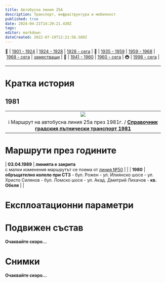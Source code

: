 ```yaml
---
title: Автобусна линия 25A
description: Транспорт, инфраструктура и мобилност
published: true
date: 2024-04-21T14:29:21.430Z
tags: 
editor: markdown
dateCreated: 2022-07-19T12:21:56.509Z
---
```


🚋 | [1901 - 1924](/bg/public-transport/tram-routes-1901-1924) | [1924 - 1928](/bg/public-transport/tram-routes-1924-1928) | [1928 - сега](/bg/public-transport/tram-routes-1928-sega) | 🚌 | [1935 - 1959](/bg/public-transport/bus-routes-1935-1959) | [1959 - 1968](/bg/public-transport/bus-routes-1959-1968) | [1968 - сега](/bg/public-transport/bus-routes-1968-sega) | [заместващи](/bg/public-transport/bus-routes-replacement-services) | 🚎 | [1941 - 1960](/bg/public-transport/trolleybus-routes-1941-1960) | [1960 - сега](/bg/public-transport/trolleybus-routes-1960-sega) | 🚇 | [1998 - сега](/bg/public-transport/metro-routes) |

---

# Кратка история

## 1981
<!--1981--> 
  <div class="table-responsive"><table style="width:100%"><tr>
<td><center><img src="http://46.10.181.183:1518/trinmo/literature/1981-spravochnik/a25a-m.png"></center></td></tr>
  <td><center>ℹ️ Маршрут на автобусна линия 25a през 1981г. / <a href="/bg/literature/1981-spravochnik"><b>Справочник градския пътнически транспорт 1981</b></a> </center></td></table></div>
  

# Маршрути през годините



| **03.04.1989** | **линията е закрита**  <br>с малки изменения маршрутът се поема от [линия №50](/bg/public-transport/bus-routes-1968-sega/50) |     |
| **1980** | **обръщателно колело при СТЗ** - бул. Рожен - ул. Илиянско шосе - ул. Христо Силянов - бул. Ломско шосе - ул. Акад. Дмитрий Лихачов - **кв. Обеля** |     |

# Експлоатационни параметри

# **Подвижен състав**

**Очаквайте скоро…**

# Снимки

**Очаквайте скоро…**